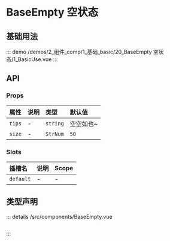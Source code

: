 # BaseEmpty 空状态


## 基础用法
::: demo 
/demos/2_组件_comp/1_基础_basic/20_BaseEmpty 空状态/1_BasicUse.vue
:::



## API 
### Props

|属性|说明|类型|默认值|
|:---|:---|:---|:---|
|`tips`|-|`string`|空空如也~|
|`size`|-|`StrNum`|`50`|

### Slots

|插槽名|说明|Scope|
|:---|:---|:---|
|`default`|-|-|



## 类型声明
::: details
/src/components/BaseEmpty.vue


``` ts


```

:::  


